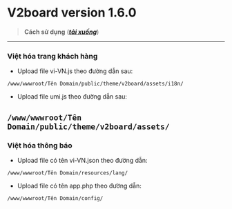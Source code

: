 # V2board version 1.6.0
> **Cách sử dụng**  ([***tải xuống***](https://github.com/DauDau432/V2board/archive/refs/heads/main.zip))
---------------------------------------------------------------------------------  
###  Việt hóa trang khách hàng
 
- Upload file vi-VN.js theo đường dẫn sau:

`/www/wwwroot/Tên Domain/public/theme/v2board/assets/i18n/`

- Upload file umi.js theo đường dẫn sau:

`/www/wwwroot/Tên Domain/public/theme/v2board/assets/`
---------------------------------------------------------------------------------  
###  Việt hóa thông báo

- Upload file có tên vi-VN.json theo đường dẫn:

`/www/wwwroot/Tên Domain/resources/lang/`

- Upload file có tên app.php theo đường dẫn:

`/www/wwwroot/Tên Domain/config/`
